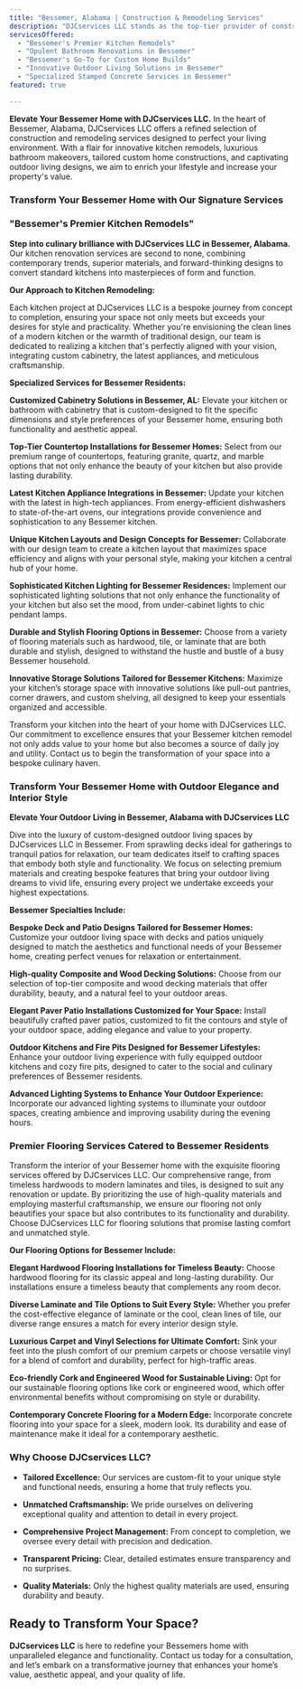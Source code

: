 ```yaml
---
title: "Bessemer, Alabama | Construction & Remodeling Services"
description: "DJCservices LLC stands as the top-tier provider of construction and remodeling services in Bessemer, Alabama. Our commitment to transforming homes with state-of-the-art kitchen designs, spa-like bathroom renovations, and bespoke outdoor living areas ensures that every project we undertake enhances both luxury and functionality."
servicesOffered:
  - "Bessemer's Premier Kitchen Remodels"
  - "Opulent Bathroom Renovations in Bessemer"
  - "Bessemer's Go-To for Custom Home Builds"
  - "Innovative Outdoor Living Solutions in Bessemer"
  - "Specialized Stamped Concrete Services in Bessemer"
featured: true

---
```


**Elevate Your Bessemer Home with DJCservices LLC.** In the heart of Bessemer, Alabama, DJCservices LLC offers a refined selection of construction and remodeling services designed to perfect your living environment. With a flair for innovative kitchen remodels, luxurious bathroom makeovers, tailored custom home constructions, and captivating outdoor living designs, we aim to enrich your lifestyle and increase your property's value.

### Transform Your Bessemer Home with Our Signature Services

### "Bessemer's Premier Kitchen Remodels"

**Step into culinary brilliance with DJCservices LLC in Bessemer, Alabama.** Our kitchen renovation services are second to none, combining contemporary trends, superior materials, and forward-thinking designs to convert standard kitchens into masterpieces of form and function.

**Our Approach to Kitchen Remodeling:**

Each kitchen project at DJCservices LLC is a bespoke journey from concept to completion, ensuring your space not only meets but exceeds your desires for style and practicality. Whether you're envisioning the clean lines of a modern kitchen or the warmth of traditional design, our team is dedicated to realizing a kitchen that's perfectly aligned with your vision, integrating custom cabinetry, the latest appliances, and meticulous craftsmanship.

**Specialized Services for Bessemer Residents:**

**Customized Cabinetry Solutions in Bessemer, AL:** Elevate your kitchen or bathroom with cabinetry that is custom-designed to fit the specific dimensions and style preferences of your Bessemer home, ensuring both functionality and aesthetic appeal.

**Top-Tier Countertop Installations for Bessemer Homes:** Select from our premium range of countertops, featuring granite, quartz, and marble options that not only enhance the beauty of your kitchen but also provide lasting durability.

**Latest Kitchen Appliance Integrations in Bessemer:** Update your kitchen with the latest in high-tech appliances. From energy-efficient dishwashers to state-of-the-art ovens, our integrations provide convenience and sophistication to any Bessemer kitchen.

**Unique Kitchen Layouts and Design Concepts for Bessemer:** Collaborate with our design team to create a kitchen layout that maximizes space efficiency and aligns with your personal style, making your kitchen a central hub of your home.

**Sophisticated Kitchen Lighting for Bessemer Residences:** Implement our sophisticated lighting solutions that not only enhance the functionality of your kitchen but also set the mood, from under-cabinet lights to chic pendant lamps.

**Durable and Stylish Flooring Options in Bessemer:** Choose from a variety of flooring materials such as hardwood, tile, or laminate that are both durable and stylish, designed to withstand the hustle and bustle of a busy Bessemer household.

**Innovative Storage Solutions Tailored for Bessemer Kitchens:** Maximize your kitchen’s storage space with innovative solutions like pull-out pantries, corner drawers, and custom shelving, all designed to keep your essentials organized and accessible.

Transform your kitchen into the heart of your home with DJCservices LLC. Our commitment to excellence ensures that your Bessemer kitchen remodel not only adds value to your home but also becomes a source of daily joy and utility. Contact us to begin the transformation of your space into a bespoke culinary haven.

### Transform Your Bessemer Home with Outdoor Elegance and Interior Style

**Elevate Your Outdoor Living in Bessemer, Alabama with DJCservices LLC**

Dive into the luxury of custom-designed outdoor living spaces by DJCservices LLC in Bessemer. From sprawling decks ideal for gatherings to tranquil patios for relaxation, our team dedicates itself to crafting spaces that embody both style and functionality. We focus on selecting premium materials and creating bespoke features that bring your outdoor living dreams to vivid life, ensuring every project we undertake exceeds your highest expectations.

**Bessemer Specialties Include:**

**Bespoke Deck and Patio Designs Tailored for Bessemer Homes:** Customize your outdoor living space with decks and patios uniquely designed to match the aesthetics and functional needs of your Bessemer home, creating perfect venues for relaxation or entertainment.

**High-quality Composite and Wood Decking Solutions:** Choose from our selection of top-tier composite and wood decking materials that offer durability, beauty, and a natural feel to your outdoor areas.

**Elegant Paver Patio Installations Customized for Your Space:** Install beautifully crafted paver patios, customized to fit the contours and style of your outdoor space, adding elegance and value to your property.

**Outdoor Kitchens and Fire Pits Designed for Bessemer Lifestyles:** Enhance your outdoor living experience with fully equipped outdoor kitchens and cozy fire pits, designed to cater to the social and culinary preferences of Bessemer residents.

**Advanced Lighting Systems to Enhance Your Outdoor Experience:** Incorporate our advanced lighting systems to illuminate your outdoor spaces, creating ambience and improving usability during the evening hours.

### Premier Flooring Services Catered to Bessemer Residents

Transform the interior of your Bessemer home with the exquisite flooring services offered by DJCservices LLC. Our comprehensive range, from timeless hardwoods to modern laminates and tiles, is designed to suit any renovation or update. By prioritizing the use of high-quality materials and employing masterful craftsmanship, we ensure our flooring not only beautifies your space but also contributes to its functionality and durability. Choose DJCservices LLC for flooring solutions that promise lasting comfort and unmatched style.

**Our Flooring Options for Bessemer Include:**

**Elegant Hardwood Flooring Installations for Timeless Beauty:** Choose hardwood flooring for its classic appeal and long-lasting durability. Our installations ensure a timeless beauty that complements any room decor.

**Diverse Laminate and Tile Options to Suit Every Style:** Whether you prefer the cost-effective elegance of laminate or the cool, clean lines of tile, our diverse range ensures a match for every interior design style.

**Luxurious Carpet and Vinyl Selections for Ultimate Comfort:** Sink your feet into the plush comfort of our premium carpets or choose versatile vinyl for a blend of comfort and durability, perfect for high-traffic areas.

**Eco-friendly Cork and Engineered Wood for Sustainable Living:** Opt for our sustainable flooring options like cork or engineered wood, which offer environmental benefits without compromising on style or durability.

**Contemporary Concrete Flooring for a Modern Edge:** Incorporate concrete flooring into your space for a sleek, modern look. Its durability and ease of maintenance make it ideal for a contemporary aesthetic.

### Why Choose DJCservices LLC?

- **Tailored Excellence:** Our services are custom-fit to your unique style and functional needs, ensuring a home that truly reflects you.

- **Unmatched Craftsmanship:** We pride ourselves on delivering exceptional quality and attention to detail in every project.

- **Comprehensive Project Management:** From concept to completion, we oversee every detail with precision and dedication.

- **Transparent Pricing:** Clear, detailed estimates ensure transparency and no surprises.

- **Quality Materials:** Only the highest quality materials are used, ensuring durability and beauty.

## Ready to Transform Your Space?

**DJCservices LLC** is here to redefine your Bessemers home with unparalleled elegance and functionality. Contact us today for a consultation, and let’s embark on a transformative journey that enhances your home’s value, aesthetic appeal, and your quality of life.

